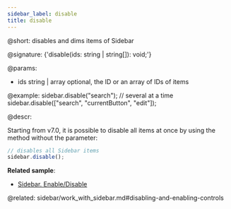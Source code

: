 ```yaml
---
sidebar_label: disable
title: disable
---          
```


@short: disables and dims items of Sidebar

@signature: {'disable(ids: string | string[]): void;'}

@params:
- ids 		string | array	 	optional, the ID or an array of IDs of items

@example:
sidebar.disable("search");
// several at a time
sidebar.disable(["search", "currentButton", "edit"]);



@descr:

Starting from v7.0, it is possible to disable all items at once by using the method without the parameter:

~~~js
// disables all Sidebar items
sidebar.disable();
~~~



**Related sample**:
- [Sidebar. Enable/Disable](https://snippet.dhtmlx.com/ea9fywne)



@related: sidebar/work_with_sidebar.md#disabling-and-enabling-controls
